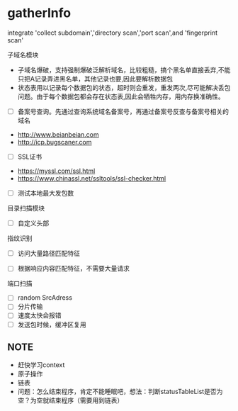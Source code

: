 # gatherInfo

integrate 'collect subdomain','directory scan','port scan',and 'fingerprint scan'

子域名模块

- 子域名爆破，支持强制爆破泛解析域名，比较粗糙，搞个黑名单直接丢弃,不能只把A记录弄进黑名单，其他记录也要,因此要解析数据包
- 状态表用以记录每个数据包的状态，超时则会重发，重发两次,尽可能解决丢包问题。由于每个数据包都会存在状态表,因此会牺牲内存，用内存换准确性。
- [ ] 备案号查询。先通过查询系统域名备案号，再通过备案号反查与备案号相关的域名 
- http://www.beianbeian.com
- http://icp.bugscaner.com

- [ ] SSL证书
- https://myssl.com/ssl.html
- https://www.chinassl.net/ssltools/ssl-checker.html

- [ ] 测试本地最大发包数

目录扫描模块

- [ ] 自定义头部


指纹识别
- [ ] 访问大量路径匹配特征
- [ ] 根据响应内容匹配特征，不需要大量请求


端口扫描

- [ ] random SrcAdress
- [ ] 分片传输
- [ ] 速度太快会报错
- [ ] 发送包时候，缓冲区复用

## NOTE
- 赶快学习context
- 原子操作
- 链表
- 问题：怎么结束程序，肯定不能睡眠吧，想法：判断statusTableList是否为空？为空就结束程序（需要用到链表）

